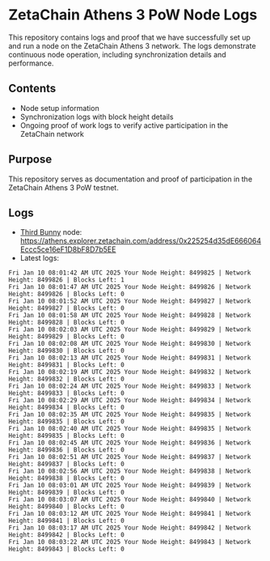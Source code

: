 # ZetaChain Athens 3 PoW Node Logs
This repository contains logs and proof that we have successfully set up and run a node on the ZetaChain Athens 3 network. The logs demonstrate continuous node operation, including synchronization details and performance.

## Contents
- Node setup information
- Synchronization logs with block height details
- Ongoing proof of work logs to verify active participation in the ZetaChain network

## Purpose
This repository serves as documentation and proof of participation in the ZetaChain Athens 3 PoW testnet.

## Logs

- [Third Bunny](https://thirdbunny.xyz/) node: https://athens.explorer.zetachain.com/address/0x225254d35dE666064Eccc5ce16eF1D8bF8D7b5EE
- Latest logs:
```
Fri Jan 10 08:01:42 AM UTC 2025 Your Node Height: 8499825 | Network Height: 8499826 | Blocks Left: 1
Fri Jan 10 08:01:47 AM UTC 2025 Your Node Height: 8499826 | Network Height: 8499826 | Blocks Left: 0
Fri Jan 10 08:01:52 AM UTC 2025 Your Node Height: 8499827 | Network Height: 8499827 | Blocks Left: 0
Fri Jan 10 08:01:58 AM UTC 2025 Your Node Height: 8499828 | Network Height: 8499828 | Blocks Left: 0
Fri Jan 10 08:02:03 AM UTC 2025 Your Node Height: 8499829 | Network Height: 8499829 | Blocks Left: 0
Fri Jan 10 08:02:08 AM UTC 2025 Your Node Height: 8499830 | Network Height: 8499830 | Blocks Left: 0
Fri Jan 10 08:02:13 AM UTC 2025 Your Node Height: 8499831 | Network Height: 8499831 | Blocks Left: 0
Fri Jan 10 08:02:19 AM UTC 2025 Your Node Height: 8499832 | Network Height: 8499832 | Blocks Left: 0
Fri Jan 10 08:02:24 AM UTC 2025 Your Node Height: 8499833 | Network Height: 8499833 | Blocks Left: 0
Fri Jan 10 08:02:29 AM UTC 2025 Your Node Height: 8499834 | Network Height: 8499834 | Blocks Left: 0
Fri Jan 10 08:02:35 AM UTC 2025 Your Node Height: 8499835 | Network Height: 8499835 | Blocks Left: 0
Fri Jan 10 08:02:40 AM UTC 2025 Your Node Height: 8499835 | Network Height: 8499835 | Blocks Left: 0
Fri Jan 10 08:02:45 AM UTC 2025 Your Node Height: 8499836 | Network Height: 8499836 | Blocks Left: 0
Fri Jan 10 08:02:51 AM UTC 2025 Your Node Height: 8499837 | Network Height: 8499837 | Blocks Left: 0
Fri Jan 10 08:02:56 AM UTC 2025 Your Node Height: 8499838 | Network Height: 8499838 | Blocks Left: 0
Fri Jan 10 08:03:01 AM UTC 2025 Your Node Height: 8499839 | Network Height: 8499839 | Blocks Left: 0
Fri Jan 10 08:03:07 AM UTC 2025 Your Node Height: 8499840 | Network Height: 8499840 | Blocks Left: 0
Fri Jan 10 08:03:12 AM UTC 2025 Your Node Height: 8499841 | Network Height: 8499841 | Blocks Left: 0
Fri Jan 10 08:03:17 AM UTC 2025 Your Node Height: 8499842 | Network Height: 8499842 | Blocks Left: 0
Fri Jan 10 08:03:22 AM UTC 2025 Your Node Height: 8499843 | Network Height: 8499843 | Blocks Left: 0
```

